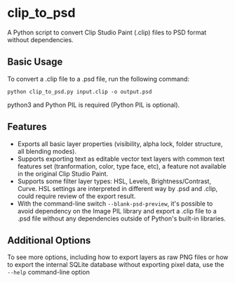
# clip_to_psd

A Python script to convert Clip Studio Paint (.clip) files to PSD format without dependencies.

## Basic Usage

To convert a .clip file to a .psd file, run the following command:

`python clip_to_psd.py input.clip -o output.psd`

python3 and Python PIL is required (Python PIL is optional).

## Features

- Exports all basic layer properties (visibility, alpha lock, folder structure, all blending modes).
- Supports exporting text as editable vector text layers with common text features set (tranformation, color, type face, etc), a feature not available in the original Clip Studio Paint.
- Supports some filter layer types: HSL, Levels, Brightness/Contrast, Curve. HSL settings are interpreted in different way by .psd and .clip, could require review of the export result.
- With the command-line switch `--blank-psd-preview`, it's possible to avoid dependency on the Image PIL library and export a .clip file to a .psd file without any dependencies outside of Python's built-in libraries.

## Additional Options

To see more options, including how to export layers as raw PNG files or how to export the internal SQLite database without exporting pixel data, use the `--help` command-line option

